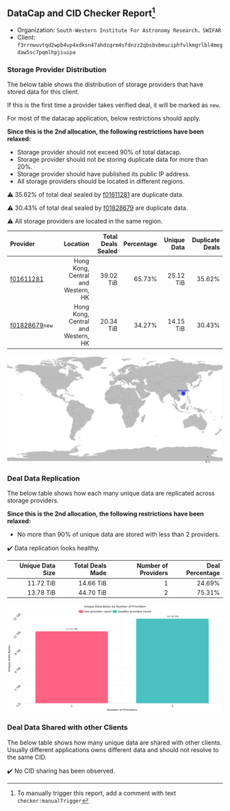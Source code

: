 ## DataCap and CID Checker Report[^1]
 - Organization: `South-Western Institute For Astronomy Research，SWIFAR`
 - Client: `f3rrnwuvtqd2wpb4vp4xdksn47ahdzqrm4sfdnzz2qbsbvbmuciphfvlkmgrlbl4megdaw5sc7pqmlhpjiuipa`
### Storage Provider Distribution
The below table shows the distribution of storage providers that have stored data for this client.

If this is the first time a provider takes verified deal, it will be marked as `new`.

For most of the datacap application, below restrictions should apply.

**Since this is the 2nd allocation, the following restrictions have been relaxed:**
 - Storage provider should not exceed 90% of total datacap.
 - Storage provider should not be storing duplicate data for more than 20%.
 - Storage provider should have published its public IP address.
 - All storage providers should be located in different regions.

⚠️ 35.62% of total deal sealed by [f01611281](https://filfox.info/en/address/f01611281) are duplicate data.

⚠️ 30.43% of total deal sealed by [f01828679](https://filfox.info/en/address/f01828679) are duplicate data.

⚠️ All storage providers are located in the same region.

| Provider                                                    |                           Location | Total Deals Sealed | Percentage | Unique Data | Duplicate Deals |
| :---------------------------------------------------------- | ---------------------------------: | -----------------: | ---------: | ----------: | --------------: |
| [f01611281](https://filfox.info/en/address/f01611281)       | Hong Kong, Central and Western, HK |          39.02 TiB |     65.73% |   25.12 TiB |          35.62% |
| [f01828679](https://filfox.info/en/address/f01828679)`new`  | Hong Kong, Central and Western, HK |          20.34 TiB |     34.27% |   14.15 TiB |          30.43% |

![Provider Distribution](https://raw.githubusercontent.com/data-preservation-programs/filplus-checker-assets/main/filecoin-project/filecoin-plus-large-datasets/issues/81/1671092433070.png)
### Deal Data Replication
The below table shows how each many unique data are replicated across storage providers.

**Since this is the 2nd allocation, the following restrictions have been relaxed:**
- No more than 90% of unique data are stored with less than 2 providers.

✔️ Data replication looks healthy.

| Unique Data Size | Total Deals Made | Number of Providers | Deal Percentage |
| ---------------: | ---------------: | ------------------: | --------------: |
|        11.72 TiB |        14.66 TiB |                   1 |          24.69% |
|        13.78 TiB |        44.70 TiB |                   2 |          75.31% |

![Replication Distribution](https://raw.githubusercontent.com/data-preservation-programs/filplus-checker-assets/main/filecoin-project/filecoin-plus-large-datasets/issues/81/1671092433869.png)
### Deal Data Shared with other Clients
The below table shows how many unique data are shared with other clients.
Usually different applications owns different data and should not resolve to the same CID.

✔️ No CID sharing has been observed.

[^1]: To manually trigger this report, add a comment with text `checker:manualTrigger`
